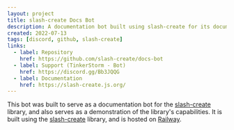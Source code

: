 ```yaml
---
layout: project
title: slash-create Docs Bot
description: A documentation bot built using slash-create for its documentation.
created: 2022-07-13
tags: [discord, github, slash-create]
links: 
  - label: Repository
    href: https://github.com/slash-create/docs-bot
  - label: Support (TinkerStorm - Bot)
    href: https://discord.gg/Bb3JQQG
  - label: Documentation
    href: https://slash-create.js.org/
---
```


This bot was built to serve as a documentation bot for the [slash-create](https://slash-create.js.org/) library, and also serves as a demonstration of the library's capabilities. It is built using the [slash-create](https://slash-create.js.org/) library, and is hosted on [Railway](https://railway.app?referralCode=sudojunior).